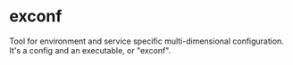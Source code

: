 # exconf
Tool for environment and service specific multi-dimensional configuration. It's a config and an executable, or "exconf".

